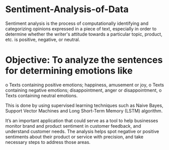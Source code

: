 # Sentiment-Analysis-of-Data

Sentiment analysis is the process of computationally identifying and categorizing opinions expressed in a piece of text, especially in order to determine whether the writer's attitude towards a particular topic, product, etc. is positive, negative, or neutral.

# Objective: To analyze the sentences for determining emotions like  
o Texts containing positive emotions; happiness, amusement or joy, 
o Texts containing negative emotions; disappointment, anger or disappointment, 
o Texts containing neutral emotions.


This is done by using supervised learning techniques such as Naive Bayes, Support Vector Machines and Long Short-Term Memory (LSTM) algorithm. 

It’s an important application that could serve as a tool to help businesses monitor brand and product sentiment in customer feedback, and understand customer needs. The analysis helps spot negative or positive sentiments about their product or service with precision, and take necessary steps to address those areas.
